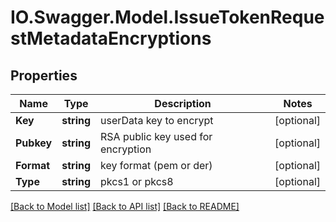 # IO.Swagger.Model.IssueTokenRequestMetadataEncryptions
## Properties

Name | Type | Description | Notes
------------ | ------------- | ------------- | -------------
**Key** | **string** | userData key to encrypt | [optional] 
**Pubkey** | **string** | RSA public key used for encryption | [optional] 
**Format** | **string** | key format (pem or der) | [optional] 
**Type** | **string** | pkcs1 or pkcs8 | [optional] 

[[Back to Model list]](../README.md#documentation-for-models) [[Back to API list]](../README.md#documentation-for-api-endpoints) [[Back to README]](../README.md)

